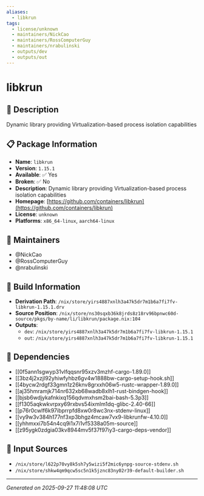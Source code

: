 ```yaml
---
aliases:
  - libkrun
tags:
  - license/unknown
  - maintainers/NickCao
  - maintainers/RossComputerGuy
  - maintainers/nrabulinski
  - outputs/dev
  - outputs/out
---
```


# libkrun

## 📝 Description

Dynamic library providing Virtualization-based process isolation capabilities

## 📋 Package Information

- **Name**: `libkrun`
- **Version**: `1.15.1`
- **Available**: ✅ Yes
- **Broken**: ✅ No
- **Description**: Dynamic library providing Virtualization-based process isolation capabilities
- **Homepage**: [https://github.com/containers/libkrun](https://github.com/containers/libkrun)
- **License**: `unknown`
- **Platforms**: `x86_64-linux`, `aarch64-linux`
## 👥 Maintainers

- @NickCao
- @RossComputerGuy
- @nrabulinski


## 🔧 Build Information

- **Derivation Path**: `/nix/store/yirs4887xnlh3a47k5dr7m1b6a7fi7fv-libkrun-1.15.1.drv`
- **Source Position**: `/nix/store/ns30sqxb36k8jrds8z18rv96bpnwc60d-source/pkgs/by-name/li/libkrun/package.nix:104`
- **Outputs**:
  - `dev`:  `/nix/store/yirs4887xnlh3a47k5dr7m1b6a7fi7fv-libkrun-1.15.1`
  - `out`:  `/nix/store/yirs4887xnlh3a47k5dr7m1b6a7fi7fv-libkrun-1.15.1`

## 🔗 Dependencies

- [[0f5ann1sgwyp31vlfqqsnr95xzv3mzhf-cargo-1.89.0]]
- [[3bz4j2xzjl92yhiwfyhbz6gv4w1888bw-cargo-setup-hook.sh]]
- [[4bycw2rdgf33gmn1z26knv8grxxh06w5-rustc-wrapper-1.89.0]]
- [[aj35hmramjk714nr632xb68wadb8xlh1-rust-bindgen-hook]]
- [[bjsb6wdjykafnkixq156qdvmxhsm2bai-bash-5.3p3]]
- [[f1305aqkwkvrpxy69rxbvs54ixmlm1dq-glibc-2.40-66]]
- [[p76r0cwlf6k97ibprrpfd8xw0r8wc3nx-stdenv-linux]]
- [[vy9w3v384h177nf3xp3bhgz4mcaw7vx9-libkrunfw-4.10.0]]
- [[yhhmxxi7b54n4cq9i1x7i1vf5338a05m-source]]
- [[z95ygk0zdgia03kv8944mv5f37f97iy3-cargo-deps-vendor]]

## 📁 Input Sources

- `/nix/store/l622p70vy8k5sh7y5wizi5f2mic6ynpg-source-stdenv.sh`
- `/nix/store/shkw4qm9qcw5sc5n1k5jznc83ny02r39-default-builder.sh`

---
*Generated on 2025-09-27 11:48:08 UTC*
